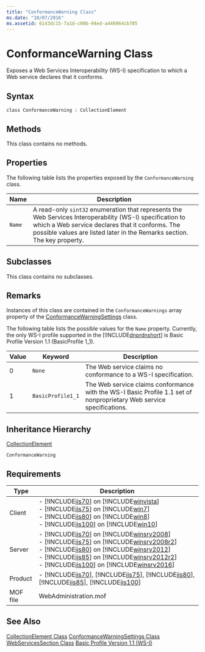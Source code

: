 ```yaml
---
title: "ConformanceWarning Class"
ms.date: "10/07/2016"
ms.assetid: 6143dc15-7a1d-c00b-94ed-a446964cb705
---
```

# ConformanceWarning Class
Exposes a Web Services Interoperability (WS-I) specification to which a Web service declares that it conforms.  
  
## Syntax  
  
```vbs  
class ConformanceWarning : CollectionElement  
```  
  
## Methods  
 This class contains no methods.  
  
## Properties  
 The following table lists the properties exposed by the `ConformanceWarning` class.  
  
|Name|Description|  
|----------|-----------------|  
|`Name`|A read-only `sint32` enumeration that represents the Web Services Interoperability (WS-I) specification to which a Web service declares that it conforms. The possible values are listed later in the Remarks section. The key property.|  
  
## Subclasses  
 This class contains no subclasses.  
  
## Remarks  
 Instances of this class are contained in the `ConformanceWarnings` array property of the [ConformanceWarningSettings](../wmi-provider/conformancewarningsettings-class.md) class.  
  
 The following table lists the possible values for the `Name` property. Currently, the only WS-I profile supported in the [!INCLUDE[dnprdnshort](../wmi-provider/includes/dnprdnshort-md.md)] is Basic Profile Version 1.1 (BasicProfile 1_1).  
  
|Value|Keyword|Description|  
|-----------|-------------|-----------------|  
|0|`None`|The Web service claims no conformance to a WS-I specification.|  
|1|`BasicProfile1_1`|The Web service claims conformance with the WS-I Basic Profile 1.1 set of nonproprietary Web service specifications.|  
  
## Inheritance Hierarchy  
 [CollectionElement](../wmi-provider/collectionelement-class.md)  
  
 `ConformanceWarning`  
  
## Requirements  
  
|Type|Description|  
|----------|-----------------|  
|Client|-   [!INCLUDE[iis70](../wmi-provider/includes/iis70-md.md)] on [!INCLUDE[winvista](../wmi-provider/includes/winvista-md.md)]<br />-   [!INCLUDE[iis75](../wmi-provider/includes/iis75-md.md)] on [!INCLUDE[win7](../wmi-provider/includes/win7-md.md)]<br />-   [!INCLUDE[iis80](../wmi-provider/includes/iis80-md.md)] on [!INCLUDE[win8](../wmi-provider/includes/win8-md.md)]<br />-   [!INCLUDE[iis100](../wmi-provider/includes/iis100-md.md)] on [!INCLUDE[win10](../wmi-provider/includes/win10-md.md)]|  
|Server|-   [!INCLUDE[iis70](../wmi-provider/includes/iis70-md.md)] on [!INCLUDE[winsrv2008](../wmi-provider/includes/winsrv2008-md.md)]<br />-   [!INCLUDE[iis75](../wmi-provider/includes/iis75-md.md)] on [!INCLUDE[winsrv2008r2](../wmi-provider/includes/winsrv2008r2-md.md)]<br />-   [!INCLUDE[iis80](../wmi-provider/includes/iis80-md.md)] on [!INCLUDE[winsrv2012](../wmi-provider/includes/winsrv2012-md.md)]<br />-   [!INCLUDE[iis85](../wmi-provider/includes/iis85-md.md)] on [!INCLUDE[winsrv2012r2](../wmi-provider/includes/winsrv2012r2-md.md)]<br />-   [!INCLUDE[iis100](../wmi-provider/includes/iis100-md.md)] on [!INCLUDE[winsrv2016](../wmi-provider/includes/winsrv2016-md.md)]|  
|Product|-   [!INCLUDE[iis70](../wmi-provider/includes/iis70-md.md)], [!INCLUDE[iis75](../wmi-provider/includes/iis75-md.md)], [!INCLUDE[iis80](../wmi-provider/includes/iis80-md.md)], [!INCLUDE[iis85](../wmi-provider/includes/iis85-md.md)], [!INCLUDE[iis100](../wmi-provider/includes/iis100-md.md)]|  
|MOF file|WebAdministration.mof|  
  
## See Also  
 [CollectionElement Class](../wmi-provider/collectionelement-class.md)
 [ConformanceWarningSettings Class](../wmi-provider/conformancewarningsettings-class.md)
 [WebServicesSection Class](../wmi-provider/webservicessection-class.md)
 [Basic Profile Version 1.1 (WS-I)](https://go.microsoft.com/fwlink/?LinkId=69313)
